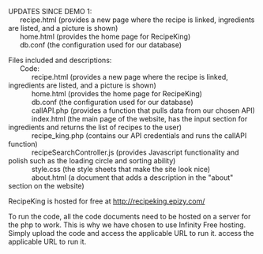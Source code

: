 UPDATES SINCE DEMO 1:  
		&nbsp;&nbsp;&nbsp;&nbsp;&nbsp;&nbsp;recipe.html (provides a new page where the recipe is linked, ingredients are listed, and a picture is shown)  
		&nbsp;&nbsp;&nbsp;&nbsp;&nbsp;&nbsp;home.html (provides the home page for RecipeKing)  
		&nbsp;&nbsp;&nbsp;&nbsp;&nbsp;&nbsp;db.conf (the configuration used for our database)  

Files included and descriptions:  
	&nbsp;&nbsp;&nbsp;&nbsp;&nbsp;&nbsp;Code:  
		&nbsp;&nbsp;&nbsp;&nbsp;&nbsp;&nbsp;&nbsp;&nbsp;&nbsp;&nbsp;&nbsp;&nbsp;recipe.html (provides a new page where the recipe is linked, ingredients are listed, and a picture is shown)  
		&nbsp;&nbsp;&nbsp;&nbsp;&nbsp;&nbsp;&nbsp;&nbsp;&nbsp;&nbsp;&nbsp;&nbsp;home.html (provides the home page for RecipeKing)  
		&nbsp;&nbsp;&nbsp;&nbsp;&nbsp;&nbsp;&nbsp;&nbsp;&nbsp;&nbsp;&nbsp;&nbsp;db.conf (the configuration used for our database)  
		&nbsp;&nbsp;&nbsp;&nbsp;&nbsp;&nbsp;&nbsp;&nbsp;&nbsp;&nbsp;&nbsp;&nbsp;callAPI.php (provides a function that pulls data from our chosen API)  
		&nbsp;&nbsp;&nbsp;&nbsp;&nbsp;&nbsp;&nbsp;&nbsp;&nbsp;&nbsp;&nbsp;&nbsp;index.html (the main page of the website, has the input section for ingredients and returns the list of recipes to the user)  
		&nbsp;&nbsp;&nbsp;&nbsp;&nbsp;&nbsp;&nbsp;&nbsp;&nbsp;&nbsp;&nbsp;&nbsp;recipe_king.php (contains our API credentials and runs the callAPI function)  
		&nbsp;&nbsp;&nbsp;&nbsp;&nbsp;&nbsp;&nbsp;&nbsp;&nbsp;&nbsp;&nbsp;&nbsp;recipeSearchController.js (provides Javascript functionality and polish such as the loading circle and sorting ability)  
		&nbsp;&nbsp;&nbsp;&nbsp;&nbsp;&nbsp;&nbsp;&nbsp;&nbsp;&nbsp;&nbsp;&nbsp;style.css (the style sheets that make the site look nice)  
		&nbsp;&nbsp;&nbsp;&nbsp;&nbsp;&nbsp;&nbsp;&nbsp;&nbsp;&nbsp;&nbsp;&nbsp;about.html (a document that adds a description in the "about" section on the website)  

RecipeKing is hosted for free at http://recipeking.epizy.com/  

To run the code, all the code documents need to be hosted on a server for the php to work. This is why we have chosen to use Infinity Free hosting. Simply upload the code and access the applicable URL to run it.   access the applicable URL to run it.
		
